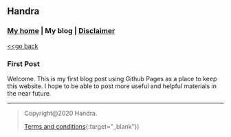 ## Handra

### [My home](/) | My blog | [Disclaimer](/disclaimer)

[<<go back](..)

### First Post
Welcome. This is my first blog post using Github Pages as a place to keep this website. I hope to be able to post more useful and helpful materials in the near future.

---
> Copyright@2020 Handra.
>
> [Terms and conditions](https://www.websitepolicies.com/policies/view/GHObmNIH){:target="_blank"})